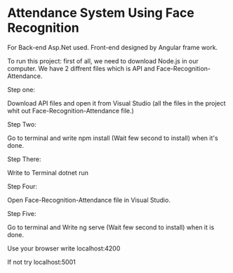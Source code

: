 # Attendance System Using Face Recognition

 For Back-end Asp.Net used. Front-end designed by Angular frame work.
 
 To run this project: first of all, we need to download Node.js in our computer. We have 2 diffrent files which is API and Face-Recognition-Attendance.
 
 Step one:
 
 Download API files and open it from Visual Studio (all the files in the project whit out Face-Recognition-Attendance file.)
 
 Step Two:
 
 Go to terminal and write npm install (Wait few second to install) when it's done.

 Step There:
 
 Write to Terminal dotnet run
 
 Step Four:
 
 Open Face-Recognition-Attendance file in Visual Studio.
 
 Step Five:
 
 Go to terminal and Write ng serve (Wait few second to install) when it is done.
 
 Use your browser write localhost:4200
 
 If not try localhost:5001

